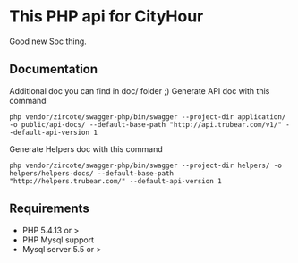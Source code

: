 # This PHP api for CityHour
Good new Soc thing.

## Documentation
Additional doc you can find in doc/ folder ;)
Generate API doc with this command

```php vendor/zircote/swagger-php/bin/swagger --project-dir application/ -o public/api-docs/ --default-base-path "http://api.trubear.com/v1/" --default-api-version 1```

Generate Helpers doc with this command

```php vendor/zircote/swagger-php/bin/swagger --project-dir helpers/ -o helpers/helpers-docs/ --default-base-path "http://helpers.trubear.com/" --default-api-version 1```


## Requirements

- PHP 5.4.13 or >
- PHP Mysql support
- Mysql server 5.5 or >